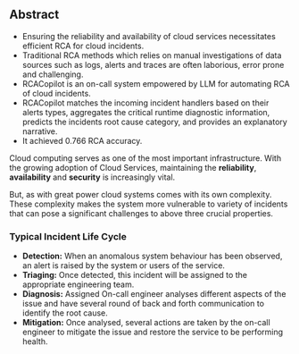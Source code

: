 
## **Abstract**
- Ensuring the reliability and availability of cloud services necessitates efficient RCA for cloud incidents.
- Traditional RCA methods which relies on manual investigations of data sources such as logs, alerts and traces are often laborious, error prone and challenging.
- RCACopilot is an on-call system empowered by LLM for automating RCA of cloud incidents.
- RCACopilot matches the incoming incident handlers based on their alerts types, aggregates the critical runtime diagnostic information, predicts the incidents root cause category, and provides an explanatory narrative.
- It achieved 0.766 RCA accuracy.

Cloud computing serves as one of the most important infrastructure. With the growing adoption of Cloud Services, maintaining the **reliability**, **availability** and **security** is increasingly vital.

But, as with great power cloud systems comes with its own complexity. These complexity makes the system more vulnerable to variety of incidents that can pose a significant challenges to above three crucial properties.

### Typical Incident Life Cycle

- **Detection:** When an anomalous system behaviour has been observed, an alert is raised by the system or users of the service.
- **Triaging:** Once detected, this incident will be assigned to the appropriate engineering team.
- **Diagnosis:** Assigned On-call engineer analyses different aspects of the issue and have several round of back and forth communication to identify the root cause.
- **Mitigation:** Once analysed, several actions are taken by the on-call engineer to mitigate the issue and restore the service to be performing health.

